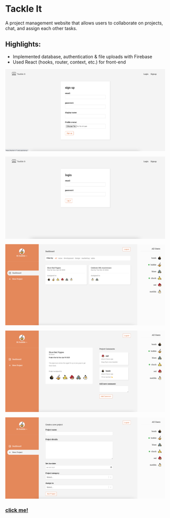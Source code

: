 # Tackle It
A project management website that allows users to collaborate on projects, chat, and assign each other tasks.

## Highlights:
- Implemented database, authentication & file uploads with Firebase
- Used React (hooks, router, context, etc.) for front-end

![](./snapshots/signup.png)

![](./snapshots/login.png)

![](./snapshots/dashboard.png)

![](./snapshots/project-summary.png)

![](./snapshots/create.png)

### <a href="https://tackle-it-7.web.app/">click me!</a>